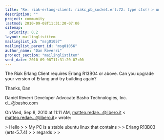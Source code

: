 ```yaml
---
title: "Re: riak-erlang-client: riakc_pb_socket.erl:72: type ctx() > undefined"
description: ""
project: community
lastmod: 2010-09-08T11:31:20-07:00
sitemap:
  priority: 0.2
layout: mailinglistitem
mailinglist_id: "msg01057"
mailinglist_parent_id: "msg01056"
author_name: "Dan Reverri"
project_section: "mailinglistitem"
sent_date: 2010-09-08T11:31:20-07:00
---
```



The Riak Erlang Client requires Erlang R13B04 or above. Can you upgrade your
version of Erlang and try building again?

Thanks,
Dan

Daniel Reverri
Developer Advocate
Basho Technologies, Inc.
d...@basho.com


On Wed, Sep 8, 2010 at 11:11 AM, matteo.redae...@libero.it &lt;
matteo.redae...@libero.it&gt; wrote:

&gt; Hello
&gt;
&gt; My PC is a stable ubuntu linux that contains
&gt;
&gt; Erlang R13B03 (erts-5.7.4)
&gt;
&gt; regards
&gt;
&gt;
